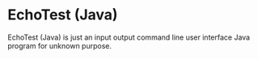 # EchoTest (Java)
EchoTest (Java) is just an input output command line user interface Java program for unknown purpose.
